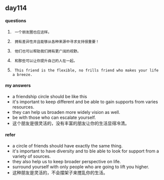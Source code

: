 ## day114

#### questions

1.      一个朋友圈也应这样。

2.      拥有差异性并且能够从各种来源中寻求支持很重要！

3.      他们也可以帮助我们拥有更广阔的视野。

4.      和那些可以让你提升自己的人在一起。

5.      This friend is the flexible, no frills friend who makes your life a breeze.


#### my answers

- a friendship circle should be like this
- it's important to keep different and be able to gain supports from varies resources.
- they can help us broaden more widely vision as well.
- be with those who can escalate yourself.
- 这个朋友是很灵活的，没有丰富的朋友让你的生活显得冷清。


#### refer

- a circle of friends should have exactly the same thing.
- it's important to have diversity and to ble able to look for support from a variety of sources.
- they also help us to keep broader perspective on life.
- surround yourself with only people who are going to lift you higher.
- 这种朋友是灵活的，不会摆架子来搅乱你的生活。

